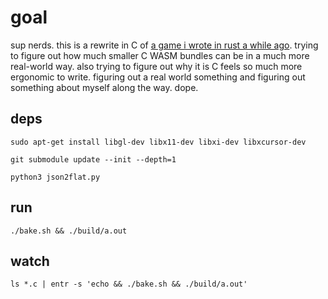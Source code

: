 # goal
sup nerds. this is a rewrite in C of [a game i wrote in rust a while ago](https://github.com/cedric-h/rpg). trying to figure out how much smaller C WASM bundles can be in a much more real-world way. also trying to figure out why it is C feels so much more ergonomic to write. figuring out a real world something and figuring out something about myself along the way. dope.

## deps
`sudo apt-get install libgl-dev libx11-dev libxi-dev libxcursor-dev`

`git submodule update --init --depth=1`

`python3 json2flat.py`

## run
`./bake.sh && ./build/a.out`

## watch
`ls *.c | entr -s 'echo && ./bake.sh && ./build/a.out'`
